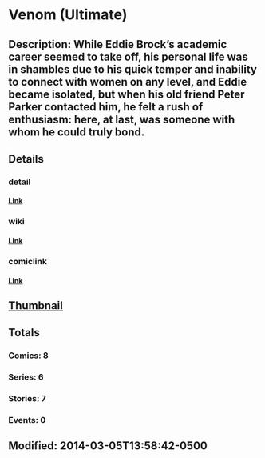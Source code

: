 # Venom (Ultimate)
## Description: While Eddie Brock’s academic career seemed to take off, his personal life was in shambles due to his quick temper and inability to connect with women on any level, and Eddie became isolated, but when his old friend Peter Parker contacted him, he felt a rush of enthusiasm: here, at last, was someone with whom he could truly bond.
## Details
### detail
#### [Link](http://marvel.com/comics/characters/1011128/venom_ultimate?utm_campaign=apiRef&utm_source=225578a89fc76f3d20fbffda5d17a88d)
### wiki
#### [Link](http://marvel.com/universe/Venom_(Ultimate)?utm_campaign=apiRef&utm_source=225578a89fc76f3d20fbffda5d17a88d)
### comiclink
#### [Link](http://marvel.com/comics/characters/1011128/venom_ultimate?utm_campaign=apiRef&utm_source=225578a89fc76f3d20fbffda5d17a88d)
## [Thumbnail](http://i.annihil.us/u/prod/marvel/i/mg/e/10/531773a976816.jpg)
## Totals
### Comics: 8
### Series: 6
### Stories: 7
### Events: 0
## Modified: 2014-03-05T13:58:42-0500